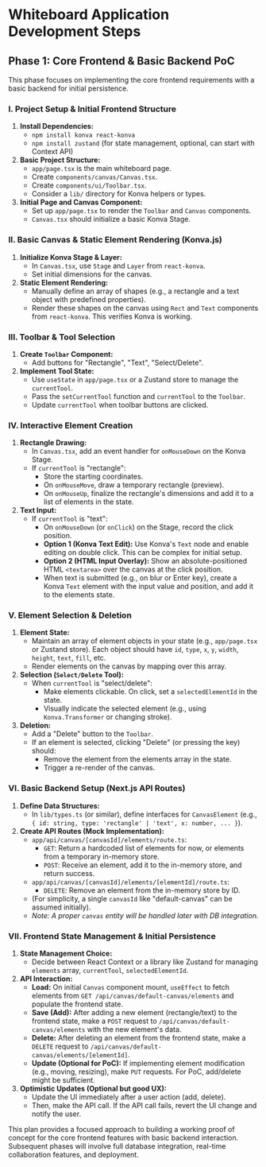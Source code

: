 # Whiteboard Application Development Steps

## Phase 1: Core Frontend & Basic Backend PoC

This phase focuses on implementing the core frontend requirements with a basic backend for initial persistence.

### I. Project Setup & Initial Frontend Structure
1.  **Install Dependencies:**
    *   `npm install konva react-konva`
    *   `npm install zustand` (for state management, optional, can start with Context API)
2.  **Basic Project Structure:**
    *   `app/page.tsx` is the main whiteboard page.
    *   Create `components/canvas/Canvas.tsx`.
    *   Create `components/ui/Toolbar.tsx`.
    *   Consider a `lib/` directory for Konva helpers or types.
3.  **Initial Page and Canvas Component:**
    *   Set up `app/page.tsx` to render the `Toolbar` and `Canvas` components.
    *   `Canvas.tsx` should initialize a basic Konva Stage.

### II. Basic Canvas & Static Element Rendering (Konva.js)
1.  **Initialize Konva Stage & Layer:**
    *   In `Canvas.tsx`, use `Stage` and `Layer` from `react-konva`.
    *   Set initial dimensions for the canvas.
2.  **Static Element Rendering:**
    *   Manually define an array of shapes (e.g., a rectangle and a text object with predefined properties).
    *   Render these shapes on the canvas using `Rect` and `Text` components from `react-konva`. This verifies Konva is working.

### III. Toolbar & Tool Selection
1.  **Create `Toolbar` Component:**
    *   Add buttons for "Rectangle", "Text", "Select/Delete".
2.  **Implement Tool State:**
    *   Use `useState` in `app/page.tsx` or a Zustand store to manage the `currentTool`.
    *   Pass the `setCurrentTool` function and `currentTool` to the `Toolbar`.
    *   Update `currentTool` when toolbar buttons are clicked.

### IV. Interactive Element Creation
1.  **Rectangle Drawing:**
    *   In `Canvas.tsx`, add an event handler for `onMouseDown` on the Konva Stage.
    *   If `currentTool` is "rectangle":
        *   Store the starting coordinates.
        *   On `onMouseMove`, draw a temporary rectangle (preview).
        *   On `onMouseUp`, finalize the rectangle's dimensions and add it to a list of elements in the state.
2.  **Text Input:**
    *   If `currentTool` is "text":
        *   On `onMouseDown` (or `onClick`) on the Stage, record the click position.
        *   **Option 1 (Konva Text Edit):** Use Konva's `Text` node and enable editing on double click. This can be complex for initial setup.
        *   **Option 2 (HTML Input Overlay):** Show an absolute-positioned HTML `<textarea>` over the canvas at the click position.
        *   When text is submitted (e.g., on blur or Enter key), create a Konva `Text` element with the input value and position, and add it to the elements state.

### V. Element Selection & Deletion
1.  **Element State:**
    *   Maintain an array of element objects in your state (e.g., `app/page.tsx` or Zustand store). Each object should have `id`, `type`, `x`, `y`, `width`, `height`, `text`, `fill`, etc.
    *   Render elements on the canvas by mapping over this array.
2.  **Selection (`Select/Delete` Tool):**
    *   When `currentTool` is "select/delete":
        *   Make elements clickable. On click, set a `selectedElementId` in the state.
        *   Visually indicate the selected element (e.g., using `Konva.Transformer` or changing stroke).
3.  **Deletion:**
    *   Add a "Delete" button to the `Toolbar`.
    *   If an element is selected, clicking "Delete" (or pressing the key) should:
        *   Remove the element from the elements array in the state.
        *   Trigger a re-render of the canvas.

### VI. Basic Backend Setup (Next.js API Routes)
1.  **Define Data Structures:**
    *   In `lib/types.ts` (or similar), define interfaces for `CanvasElement` (e.g., `{ id: string, type: 'rectangle' | 'text', x: number, ... }`).
2.  **Create API Routes (Mock Implementation):**
    *   `app/api/canvas/[canvasId]/elements/route.ts`:
        *   `GET`: Return a hardcoded list of elements for now, or elements from a temporary in-memory store.
        *   `POST`: Receive an element, add it to the in-memory store, and return success.
    *   `app/api/canvas/[canvasId]/elements/[elementId]/route.ts`:
        *   `DELETE`: Remove an element from the in-memory store by ID.
    *   (For simplicity, a single `canvasId` like "default-canvas" can be assumed initially).
    *   *Note: A proper `canvas` entity will be handled later with DB integration.*

### VII. Frontend State Management & Initial Persistence
1.  **State Management Choice:**
    *   Decide between React Context or a library like Zustand for managing `elements` array, `currentTool`, `selectedElementId`.
2.  **API Interaction:**
    *   **Load:** On initial `Canvas` component mount, `useEffect` to fetch elements from `GET /api/canvas/default-canvas/elements` and populate the frontend state.
    *   **Save (Add):** After adding a new element (rectangle/text) to the frontend state, make a `POST` request to `/api/canvas/default-canvas/elements` with the new element's data.
    *   **Delete:** After deleting an element from the frontend state, make a `DELETE` request to `/api/canvas/default-canvas/elements/[elementId]`.
    *   **Update (Optional for PoC):** If implementing element modification (e.g., moving, resizing), make `PUT` requests. For PoC, add/delete might be sufficient.
3.  **Optimistic Updates (Optional but good UX):**
    *   Update the UI immediately after a user action (add, delete).
    *   Then, make the API call. If the API call fails, revert the UI change and notify the user.

This plan provides a focused approach to building a working proof of concept for the core frontend features with basic backend interaction. Subsequent phases will involve full database integration, real-time collaboration features, and deployment. 